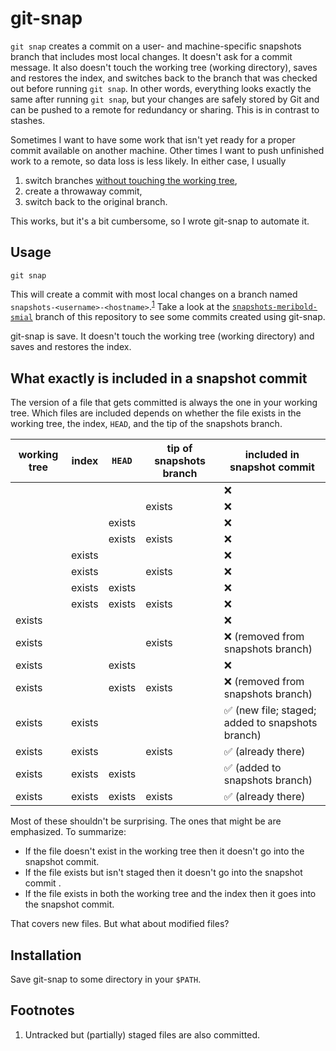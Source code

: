 # git-snap

`git snap` creates a commit on a user- and machine-specific snapshots branch that includes
most local changes.  It doesn't ask for a commit message.  It also doesn't touch the
working tree (working directory), saves and restores the index, and switches back to the
branch that was checked out before running `git snap`.  In other words, everything looks
exactly the same after running `git snap`, but your changes are safely stored by Git and
can be pushed to a remote for redundancy or sharing.  This is in contrast to stashes.

Sometimes I want to have some work that isn't yet ready for a proper commit available on
another machine.  Other times I want to push unfinished work to a remote, so data loss is
less likely.  In either case, I usually

1.  switch branches [without touching the working tree][1],
2.  create a throwaway commit,
3.  switch back to the original branch.

This works, but it's a bit cumbersome, so I wrote git-snap to automate it.

## Usage

    git snap

This will create a commit with most local changes on a branch named
`snapshots-<username>-<hostname>`.<sup>[1](#user-content-footnote-1)</sup>  Take a look at
the [`snapshots-meribold-smial`][3] branch of this repository to see some commits created
using git-snap.

git-snap is save.  It doesn't touch the working tree (working directory) and saves and
restores the index.

## What exactly is included in a snapshot commit

The version of a file that gets committed is always the one in your working tree.  Which
files are included depends on whether the file exists in the working tree, the index,
`HEAD`, and the tip of the snapshots branch.

| working tree | index  | `HEAD` | tip of snapshots branch | included in snapshot commit                      |
|--------------|--------|--------|-------------------------|--------------------------------------------------|
|              |        |        |                         | ❌                                               |
|              |        |        | exists                  | ❌                                               |
|              |        | exists |                         | ❌                                               |
|              |        | exists | exists                  | ❌                                               |
|              | exists |        |                         | ❌                                               |
|              | exists |        | exists                  | ❌                                               |
|              | exists | exists |                         | ❌                                               |
|              | exists | exists | exists                  | ❌                                               |
| exists       |        |        |                         | ❌                                               |
| exists       |        |        | exists                  | ❌ (removed from snapshots branch)               |
| exists       |        | exists |                         | ❌                                               |
| exists       |        | exists | exists                  | ❌ (removed from snapshots branch)               |
| exists       | exists |        |                         | ✅ (new file; staged; added to snapshots branch) |
| exists       | exists |        | exists                  | ✅ (already there)                               |
| exists       | exists | exists |                         | ✅ (added to snapshots branch)                   |
| exists       | exists | exists | exists                  | ✅ (already there)                               |

Most of these shouldn't be surprising.  The ones that might be are emphasized.  To
summarize:

*   If the file doesn't exist in the working tree then it doesn't go into the snapshot
    commit.
*   If the file exists but isn't staged then it doesn't go into the snapshot commit .
*   If the file exists in both the working tree and the index then it goes into the
    snapshot commit.

That covers new files.  But what about modified files?

## Installation

Save git-snap to some directory in your `$PATH`.

## Footnotes

<ol>
<li id="footnote-1">
Untracked but (partially) staged files are also committed.
</li>
</ol>

[1]: https://stackoverflow.com/q/6070179
     "Switching branches without touching the working tree?"
[2]: https://git-scm.com/book/en/v2/Git-Tools-Reset-Demystified#_the_index
     "Git Tools - Reset Demystified - Pro Git"
[3]: https://github.com/meribold/git-snap/commits/snapshots-meribold-smial
